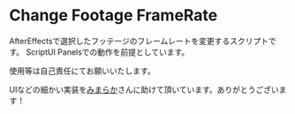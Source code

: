 # Change Footage FrameRate
AfterEffectsで選択したフッテージのフレームレートを変更するスクリプトです。
ScriptUI Panelsでの動作を前提としています。

使用等は自己責任にてお願いいたします。

UIなどの細かい実装を[みまらか](https://x.com/mimaraka)さんに助けて頂いています。ありがとうございます！